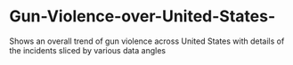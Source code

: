 # Gun-Violence-over-United-States-
Shows an overall trend of gun violence across United States with details of the incidents sliced by various data angles

